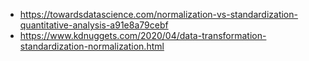 - https://towardsdatascience.com/normalization-vs-standardization-quantitative-analysis-a91e8a79cebf
- https://www.kdnuggets.com/2020/04/data-transformation-standardization-normalization.html

